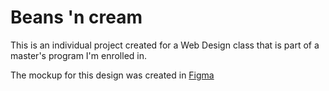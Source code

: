 # Beans 'n cream

This is an individual project created for a Web Design class that is part of a master's program I'm enrolled in.

The mockup for this design was created in [Figma](https://www.figma.com/file/5v4jWQecwKnbVEHONSIcQO/Untitled?node-id=6%3A82)
